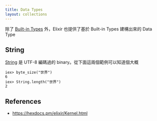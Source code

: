 ```yaml
---
title: Data Types
layout: collections
---
```


除了 [Built-in Types](built-in-types.md) 外，Elixir 也提供了基於 Built-in Types 建構出來的 Data Type

## String

[String](https://hexdocs.pm/elixir/String.html) 是 UTF-8 編碼過的 binary。從下面這兩個範例可以知道個大概

```
iex> byte_size("世界")
6
iex> String.length("世界")
2
```

## References

* https://hexdocs.pm/elixir/Kernel.html
